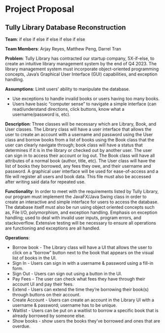 # Project Proposal
## Tully Library Database Reconstruction

**Team**: if else if else if else if else if else

**Team Members**: Arjay Reyes, Matthew Peng, Darrel Tran

**Problem**: Tully Library has contracted our startup company, 5X-if-else, to create an intuitive library management system by the end of Q4 2023. The library management system must incorporate object-oriented programming concepts, Java’s Graphical User Interface (GUI) capabilities, and exception handling.

**Assumptions**: 
Limit users' ability to manipulate the database. 
* Use exceptions to handle invalid books or users having too many books.
* Users have basic “computer sense” to navigate a simple interface (can read/understand directions, click buttons, know what a username/password is, etc).

**Description**: Three classes will be necessary which are Library, Book, and User classes. The Library class will have a user interface that allows the user to create an account with a username and password using the User class and borrow books from a list of books using the Book class that the user can clearly navigate through; book class will have a status that determines if it is in the library or checked out by another user. The user can sign in to access their account or log out. The Book class will have all attributes of a normal book (author, title, etc). The User class will have the list of books they borrowed, any fees they owe, and their username and password. A graphical user interface will be used for ease-of-access and a file will register all users and book data. This file must also be accessed after writing said data for repeated use.

**Functionality**: In order to meet with the requirements listed by Tully Library, our program must implement the JavaFX/Java Swing class in order to create an interactive and simple interface for users to access the database. The database itself must also be run using object oriented concepts such as, File I/O, polymorphism, and exception handling. Emphasis on exception handling; used to deal with invalid user inputs, program errors, and stackoverflow. Extensive testing will be necessary to ensure all operations are functioning and exceptions are all handled. 

**Operations**: 
* Borrow book - The Library class will have a UI that allows the user to click on a “borrow” button next to the book that appears on the visual list of books in the UI.
* Sign In - Users can sign in with a username & password using a fill-in form.
* Sign Out - Users can sign out using a button in the UI.
* Pay Fees - The user can check what fees they have through their account UI and pay their fees.
* Extend - Users can extend the time they’re borrowing their book(s) through buttons on their account.
* Create Account - Users can create an account in the Library UI with a username & password; username has to be unique.
* Waitlist - Users can be put on a waitlist to borrow a specific book that is already borrowed by someone else.
* Show books - show users the books they’ve borrowed and ones that are overdue.

